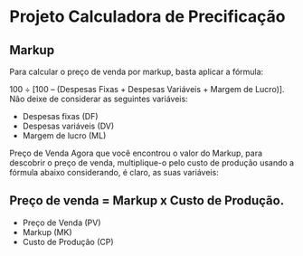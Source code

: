 # Projeto Calculadora de Precificação
##  Markup

Para calcular o preço de venda por markup, basta aplicar a fórmula:

100 ÷ [100 – (Despesas Fixas + Despesas Variáveis + Margem de Lucro)].
Não deixe de considerar as seguintes variáveis:

- Despesas fixas (DF)
- Despesas variáveis (DV)
- Margem de lucro (ML)

Preço de Venda
Agora que você encontrou o valor do Markup, para descobrir o preço de venda, multiplique-o pelo custo de produção usando a fórmula abaixo considerando, é claro, as suas variáveis:

## Preço de venda = Markup x Custo de Produção.

- Preço de Venda (PV)
- Markup (MK)
- Custo de Produção (CP)
